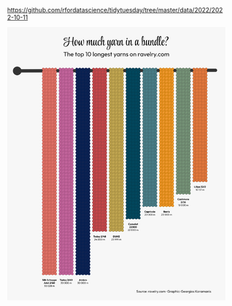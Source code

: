 https://github.com/rfordatascience/tidytuesday/tree/master/data/2022/2022-10-11

![](plots/yarn.png)
